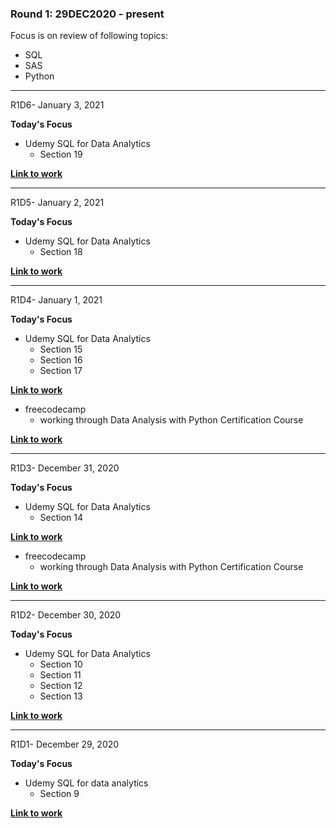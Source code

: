 
### Round 1: 29DEC2020 - present

Focus is on review of following topics:
- SQL
- SAS
- Python
----------
R1D6- January 3, 2021

**Today's Focus**
- Udemy SQL for Data Analytics
  - Section 19

[**Link to work**](https://www.udemy.com/course/sql-mysql-for-data-analytics-and-business-intelligence/)

----------
R1D5- January 2, 2021

**Today's Focus**
- Udemy SQL for Data Analytics
  - Section 18

[**Link to work**](https://www.udemy.com/course/sql-mysql-for-data-analytics-and-business-intelligence/)

----------
R1D4- January 1, 2021

**Today's Focus**
- Udemy SQL for Data Analytics
  - Section 15
  - Section 16
  - Section 17

[**Link to work**](https://www.udemy.com/course/sql-mysql-for-data-analytics-and-business-intelligence/)
- freecodecamp
  - working through Data Analysis with Python Certification Course

[**Link to work**](https://www.freecodecamp.org/learn/data-analysis-with-python/data-analysis-with-python-course/)

----------
R1D3- December 31, 2020

**Today's Focus**
- Udemy SQL for Data Analytics
  - Section 14

[**Link to work**](https://www.udemy.com/course/sql-mysql-for-data-analytics-and-business-intelligence/)
- freecodecamp
  - working through Data Analysis with Python Certification Course

[**Link to work**](https://www.freecodecamp.org/learn/data-analysis-with-python/data-analysis-with-python-course/)

----------
R1D2- December 30, 2020

**Today's Focus**
- Udemy SQL for Data Analytics
  - Section 10
  - Section 11
  - Section 12
  - Section 13

[**Link to work**](https://www.udemy.com/course/sql-mysql-for-data-analytics-and-business-intelligence/)

----------
R1D1- December 29, 2020

**Today's Focus**
- Udemy SQL for data analytics
  - Section 9

[**Link to work**](https://www.udemy.com/course/sql-mysql-for-data-analytics-and-business-intelligence/)
